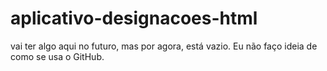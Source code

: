 # aplicativo-designacoes-html
vai ter algo aqui no futuro, mas por agora, está vazio. Eu não faço ideia de como se usa o GitHub.
